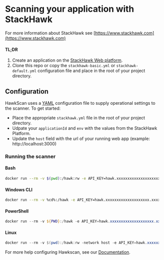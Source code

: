# Scanning your application with StackHawk

For more information about StackHawk see [https://www.stackhawk.com](https://www.stackhawk.com)

#### TL;DR
1. Create an application on the [StackHawk Web platform](https://auth.stackhawk.com/login).
2. Clone this repo or copy the `stackhawk-basic.yml` or `stackhawk-default.yml` configuration file and place in the root of your project directory.

## Configuration

HawkScan uses a [YAML](https://yaml.org) configuration file to supply operational settings to the scanner. To get started:

* Place the appropriate `stackhawk.yml` file in the root of your project directory.
* Udpate your `applicationId` and `env` with the values from the StackHawk Platform.
* Update the `host` field with the url of your running web app (example: http://localhost:3000)


### Running the scanner

#### Bash
```bash
docker run --rm -v $(pwd):/hawk:rw -e API_KEY=hawk.xxxxxxxxxxxxxxxxxxxx.xxxxxxxxxxxxxxxxxxxx -it stackhawk/hawkscan:latest
```

#### Windows CLI
```bash
docker run --rm -v %cd%:/hawk -e API_KEY=hawk.xxxxxxxxxxxxxxxxxxxx.xxxxxxxxxxxxxxxxxxxx -it stackhawk/hawkscan:latest
```

#### PowerShell
```PowerShell
docker run --rm -v ${PWD}:/hawk -e API_KEY=hawk.xxxxxxxxxxxxxxxxxxxx.xxxxxxxxxxxxxxxxxxxx -it stackhawk/hawkscan:latest
```

#### Linux
```PowerShell
docker run --rm -v $(pwd):/hawk:rw -network host -e API_KEY=hawk.xxxxxxxxxxxxxxxxxxxx.xxxxxxxxxxxxxxxxxxxx -it stackhawk/hawkscan:latest
```


For more help configuring Hawkscan, see our [Documentation](https://docs.stackhawk.com/hawkscan).
